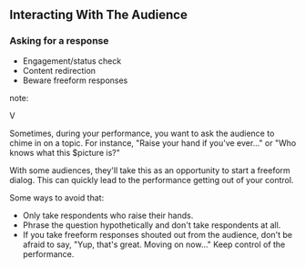 ## Interacting With The Audience

### Asking for a response

* Engagement/status check
* Content redirection
* Beware freeform responses

note:

V

Sometimes, during your performance, you want to ask the audience to chime in on a topic. For instance, "Raise your hand if you've ever…" or "Who knows what this $picture is?"

With some audiences, they'll take this as an opportunity to start a freeform dialog. This can quickly lead to the performance getting out of your control.

Some ways to avoid that:

* Only take respondents who raise their hands.
* Phrase the question hypothetically and don't take respondents at all.
* If you take freeform responses shouted out from the audience, don't be afraid to say, "Yup, that's great. Moving on now…" Keep control of the performance.
